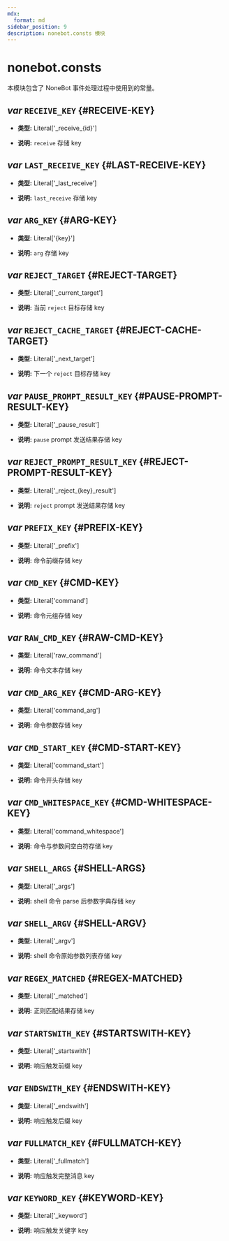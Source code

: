 ```yaml
---
mdx:
  format: md
sidebar_position: 9
description: nonebot.consts 模块
---
```


# nonebot.consts

本模块包含了 NoneBot 事件处理过程中使用到的常量。

## _var_ `RECEIVE_KEY` {#RECEIVE-KEY}

- **类型:** Literal['\_receive\_{id}']

- **说明:** `receive` 存储 key

## _var_ `LAST_RECEIVE_KEY` {#LAST-RECEIVE-KEY}

- **类型:** Literal['\_last\_receive']

- **说明:** `last_receive` 存储 key

## _var_ `ARG_KEY` {#ARG-KEY}

- **类型:** Literal['{key}']

- **说明:** `arg` 存储 key

## _var_ `REJECT_TARGET` {#REJECT-TARGET}

- **类型:** Literal['\_current\_target']

- **说明:** 当前 `reject` 目标存储 key

## _var_ `REJECT_CACHE_TARGET` {#REJECT-CACHE-TARGET}

- **类型:** Literal['\_next\_target']

- **说明:** 下一个 `reject` 目标存储 key

## _var_ `PAUSE_PROMPT_RESULT_KEY` {#PAUSE-PROMPT-RESULT-KEY}

- **类型:** Literal['\_pause\_result']

- **说明:** `pause` prompt 发送结果存储 key

## _var_ `REJECT_PROMPT_RESULT_KEY` {#REJECT-PROMPT-RESULT-KEY}

- **类型:** Literal['\_reject\_{key}\_result']

- **说明:** `reject` prompt 发送结果存储 key

## _var_ `PREFIX_KEY` {#PREFIX-KEY}

- **类型:** Literal['\_prefix']

- **说明:** 命令前缀存储 key

## _var_ `CMD_KEY` {#CMD-KEY}

- **类型:** Literal['command']

- **说明:** 命令元组存储 key

## _var_ `RAW_CMD_KEY` {#RAW-CMD-KEY}

- **类型:** Literal['raw\_command']

- **说明:** 命令文本存储 key

## _var_ `CMD_ARG_KEY` {#CMD-ARG-KEY}

- **类型:** Literal['command\_arg']

- **说明:** 命令参数存储 key

## _var_ `CMD_START_KEY` {#CMD-START-KEY}

- **类型:** Literal['command\_start']

- **说明:** 命令开头存储 key

## _var_ `CMD_WHITESPACE_KEY` {#CMD-WHITESPACE-KEY}

- **类型:** Literal['command\_whitespace']

- **说明:** 命令与参数间空白符存储 key

## _var_ `SHELL_ARGS` {#SHELL-ARGS}

- **类型:** Literal['\_args']

- **说明:** shell 命令 parse 后参数字典存储 key

## _var_ `SHELL_ARGV` {#SHELL-ARGV}

- **类型:** Literal['\_argv']

- **说明:** shell 命令原始参数列表存储 key

## _var_ `REGEX_MATCHED` {#REGEX-MATCHED}

- **类型:** Literal['\_matched']

- **说明:** 正则匹配结果存储 key

## _var_ `STARTSWITH_KEY` {#STARTSWITH-KEY}

- **类型:** Literal['\_startswith']

- **说明:** 响应触发前缀 key

## _var_ `ENDSWITH_KEY` {#ENDSWITH-KEY}

- **类型:** Literal['\_endswith']

- **说明:** 响应触发后缀 key

## _var_ `FULLMATCH_KEY` {#FULLMATCH-KEY}

- **类型:** Literal['\_fullmatch']

- **说明:** 响应触发完整消息 key

## _var_ `KEYWORD_KEY` {#KEYWORD-KEY}

- **类型:** Literal['\_keyword']

- **说明:** 响应触发关键字 key
